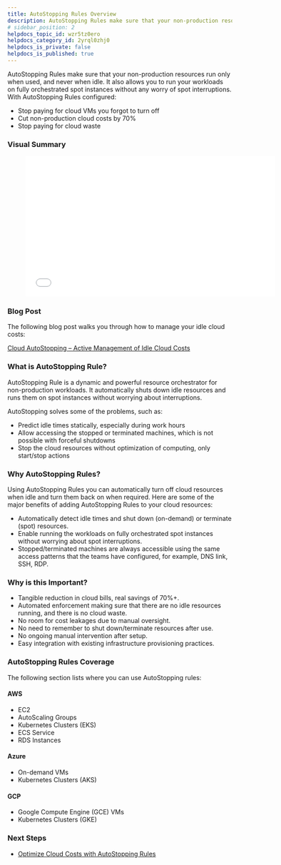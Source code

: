 ```yaml
---
title: AutoStopping Rules Overview
description: AutoStopping Rules make sure that your non-production resources run only when used, and never when idle.
# sidebar_position: 2
helpdocs_topic_id: wzr5tz0ero
helpdocs_category_id: 2yrql0zhj0
helpdocs_is_private: false
helpdocs_is_published: true
---
```


AutoStopping Rules make sure that your non-production resources run only when used, and never when idle. It also allows you to run your workloads on fully orchestrated spot instances without any worry of spot interruptions. With AutoStopping Rules configured:

* Stop paying for cloud VMs you forgot to turn off
* Cut non-production cloud costs by 70%
* Stop paying for cloud waste

### Visual Summary
<figure><iframe src="//fast.wistia.com/embed/iframe/8wo6shjqqh" width="560" height="315" frameborder="0" allowfullscreen=""></iframe></figure>

### Blog Post

The following blog post walks you through how to manage your idle cloud costs:

[Cloud AutoStopping – Active Management of Idle Cloud Costs](https://harness.io/blog/product-updates/cloud-autostopping/)

### What is AutoStopping Rule?

AutoStopping Rule is a dynamic and powerful resource orchestrator for non-production workloads. It automatically shuts down idle resources and runs them on spot instances without worrying about interruptions.

AutoStopping solves some of the problems, such as:

* Predict idle times statically, especially during work hours
* Allow accessing the stopped or terminated machines, which is not possible with forceful shutdowns
* Stop the cloud resources without optimization of computing, only start/stop actions

### Why AutoStopping Rules?

Using AutoStopping Rules you can automatically turn off cloud resources when idle and turn them back on when required. Here are some of the major benefits of adding AutoStopping Rules to your cloud resources:

* Automatically detect idle times and shut down (on-demand) or terminate (spot) resources.
* Enable running the workloads on fully orchestrated spot instances without worrying about spot interruptions.
* Stopped/terminated machines are always accessible using the same access patterns that the teams have configured, for example, DNS link, SSH, RDP.

### Why is this Important?

* Tangible reduction in cloud bills, real savings of 70%+.
* Automated enforcement making sure that there are no idle resources running, and there is no cloud waste.
* No room for cost leakages due to manual oversight.
* No need to remember to shut down/terminate resources after use.
* No ongoing manual intervention after setup.
* Easy integration with existing infrastructure provisioning practices.

### AutoStopping Rules Coverage

The following section lists where you can use AutoStopping rules:

#### AWS

* EC2
* AutoScaling Groups
* Kubernetes Clusters (EKS)
* ECS Service
* RDS Instances

#### Azure

* On-demand VMs
* Kubernetes Clusters (AKS)

#### GCP

* Google Compute Engine (GCE) VMs
* Kubernetes Clusters (GKE)

### Next Steps

* [Optimize Cloud Costs with AutoStopping Rules](/docs/category/optimize-cloud-costs-with-autostopping-rules)

